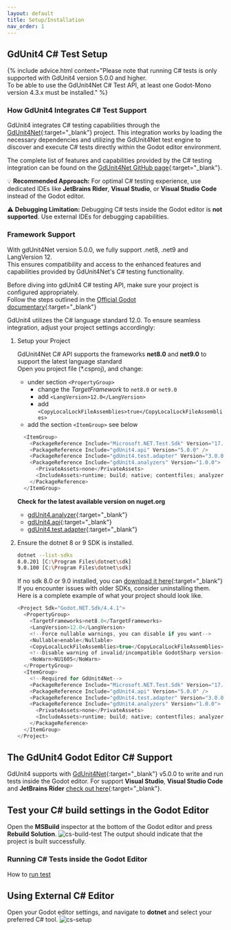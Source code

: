 ```yaml
---
layout: default
title: Setup/Installation
nav_order: 1
---
```


## GdUnit4 C# Test Setup

{% include advice.html
content="Please note that running C# tests is only supported with GdUnit4 version 5.0.0 and higher.<br>
To be able to use the GdUnit4Net C# Test API, at least one Godot-Mono version 4.3.x must be installed."
%}

### How GdUnit4 Integrates C# Test Support

GdUnit4 integrates C# testing capabilities through the [GdUnit4Net](https://github.com/MikeSchulze/gdUnit4Net){:target="_blank"} project.
This integration works by loading the necessary dependencies and utilizing the GdUnit4Net test engine to discover and execute C# tests directly
within the Godot editor environment.

The complete list of features and capabilities provided by the C# testing integration can be found on the
[GdUnit4Net GitHub page](https://github.com/MikeSchulze/gdUnit4Net){:target="_blank"}.

💡 **Recommended Approach:** For optimal C# testing experience, use dedicated IDEs like **JetBrains Rider**, **Visual Studio**,
or **Visual Studio Code** instead of the Godot editor.

⚠️ **Debugging Limitation:** Debugging C# tests inside the Godot editor is **not supported**. Use external IDEs for debugging capabilities.

### Framework Support

With gdUnit4Net version 5.0.0, we fully support .net8, .net9 and LangVersion 12.<br>
This ensures compatibility and access to the enhanced features and capabilities provided by GdUnit4Net's C# testing functionality.

Before diving into gdUnit4 C# testing API, make sure your project is configured appropriately.<br>
Follow the steps outlined in the
[Official Godot documentary](https://docs.godotengine.org/en/stable/tutorials/scripting/c_sharp/c_sharp_basics.html#setting-up-c-for-godot){:target="_blank"}

GdUnit4 utilizes the C# language standard 12.0. To ensure seamless integration, adjust your project settings accordingly:<br>

1. Setup your Project

   GdUnit4Net C# API supports the frameworks **net8.0** and **net9.0** to support the latest language standard<br>
   Open you project file (\*.csproj), and change:
    * under section `<PropertyGroup>`
        * change the *TargetFramework* to `net8.0` or `net9.0`
        * add `<LangVersion>12.0</LangVersion>`
        * add `<CopyLocalLockFileAssemblies>true</CopyLocalLockFileAssemblies>`
    * add the section `<ItemGroup>` see below

    ```cs
      <ItemGroup>
        <PackageReference Include="Microsoft.NET.Test.Sdk" Version="17.14.1" />
        <PackageReference Include="gdUnit4.api" Version="5.0.0" />
        <PackageReference Include="gdUnit4.test.adapter" Version="3.0.0" />
        <PackageReference Include="gdUnit4.analyzers" Version="1.0.0">
          <PrivateAssets>none</PrivateAssets>
          <IncludeAssets>runtime; build; native; contentfiles; analyzers; buildtransitive</IncludeAssets>
        </PackageReference>
      </ItemGroup>
    ```

   **Check for the latest available version on nuget.org**

   * [gdUnit4.analyzer](https://www.nuget.org/packages/gdUnit4.analyzers/#versions-body-tab){:target="_blank"}
   * [gdUnit4.api](https://www.nuget.org/packages/gdUnit4.api/#versions-body-tab){:target="_blank"}
   * [gdUnit4.test.adapter](https://www.nuget.org/packages/gdUnit4.test.adapter/#versions-body-tab){:target="_blank"}

2. Ensure the dotnet 8 or 9 SDK is installed.

   ```bash
   dotnet --list-sdks
   8.0.201 [C:\Program Files\dotnet\sdk]
   9.0.100 [C:\Program Files\dotnet\sdk]
   ```

   If no sdk 8.0 or 9.0 installed, you can [download it here](https://dotnet.microsoft.com/en-us/download/dotnet){:target="_blank"}<br>
   If you encounter issues with older SDKs, consider uninstalling them.<br>
   Here is a complete example of what your project should look like.

   ```cs
   <Project Sdk="Godot.NET.Sdk/4.4.1">
     <PropertyGroup>
       <TargetFrameworks>net8.0</TargetFrameworks>
       <LangVersion>12.0</LangVersion>
       <!--Force nullable warnings, you can disable if you want-->
       <Nullable>enable</Nullable>
       <CopyLocalLockFileAssemblies>true</CopyLocalLockFileAssemblies>
       <!--Disable warning of invalid/incompatible GodotSharp version-->
       <NoWarn>NU1605</NoWarn>
     </PropertyGroup>
     <ItemGroup>
       <!--Required for GdUnit4Net-->
       <PackageReference Include="Microsoft.NET.Test.Sdk" Version="17.14.1" />
       <PackageReference Include="gdUnit4.api" Version="5.0.0" />
       <PackageReference Include="gdUnit4.test.adapter" Version="3.0.0" />
       <PackageReference Include="gdUnit4.analyzers" Version="1.0.0">
         <PrivateAssets>none</PrivateAssets>
         <IncludeAssets>runtime; build; native; contentfiles; analyzers; buildtransitive</IncludeAssets>
       </PackageReference>
     </ItemGroup>
   </Project>
   ```

## The GdUnit4 Godot Editor C# Support

GdUnit4 supports with [GdUnit4Net](https://github.com/MikeSchulze/gdUnit4Net/blob/master/Api/README.md){:target="_blank"}
v5.0.0 to write and run tests inside the Godot editor.
For support **Visual Studio**, **Visual Studio Code** and **JetBrains Rider** [check out here]({{site.baseurl}}/csharp_project_setup/vstest-adapter/){:target="_blank"}.

## Test your C# build settings in the Godot Editor

Open the **MSBuild** inspector at the bottom of the Godot editor and press **Rebuild Solution**.
![cs-build-test]({{site.baseurl}}/assets/images/install/cs-build-test.png)
The output should indicate that the project is built successfully.

### Running C# Tests inside the Godot Editor

How to [run test]({{site.baseurl}}/testing/run-tests/)

## Using External C# Editor

Open your Godot editor settings, and navigate to **dotnet** and select your preferred C# tool.
![cs-setup]({{site.baseurl}}/assets/images/install/cs-setup.png)
